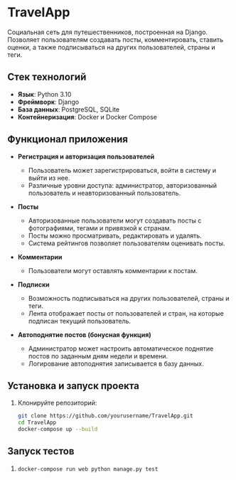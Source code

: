# TravelApp

Социальная сеть для путешественников, построенная на Django. Позволяет пользователям создавать посты, комментировать, ставить оценки, а также подписываться на других пользователей, страны и теги.

## Стек технологий
- **Язык**: Python 3.10
- **Фреймворк**: Django
- **База данных**: PostgreSQL, SQLite
- **Контейнеризация**: Docker и Docker Compose

## Функционал приложения

- **Регистрация и авторизация пользователей**
  - Пользователь может зарегистрироваться, войти в систему и выйти из нее.
  - Различные уровни доступа: администратор, авторизованный пользователь и неавторизованный пользователь.

- **Посты**
  - Авторизованные пользователи могут создавать посты с фотографиями, тегами и привязкой к странам.
  - Посты можно просматривать, редактировать и удалять.
  - Система рейтингов позволяет пользователям оценивать посты.

- **Комментарии**
  - Пользователи могут оставлять комментарии к постам.

- **Подписки**
  - Возможность подписываться на других пользователей, страны и теги.
  - Лента отображает посты от пользователей и стран, на которые подписан текущий пользователь.

- **Автоподнятие постов (бонусная функция)**
  - Администратор может настроить автоматическое поднятие постов по заданным дням недели и времени.
  - Логирование автоподнятия записывается в базу данных.

## Установка и запуск проекта

1. Клонируйте репозиторий:
   ```bash
   git clone https://github.com/yourusername/TravelApp.git
   cd TravelApp
   docker-compose up --build
   
## Запуск тестов

1. ```bash
   docker-compose run web python manage.py test
